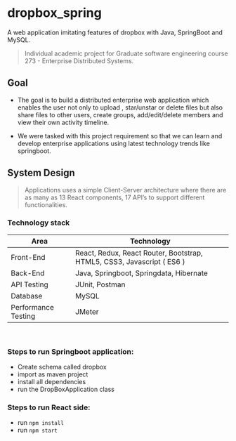 # dropbox_spring
A web application imitating features of dropbox with Java, SpringBoot and MySQL.
> Individual academic project for Graduate software engineering course 273 - Enterprise Distributed Systems.

## Goal

* The goal is to build a distributed enterprise web application which enables the user not only to upload , star/unstar or delete files but also share files to other users, create groups, add/edit/delete members and view their own activity timeline.

* We were tasked with this project requirement so that we can learn and develop enterprise applications using latest technology trends like springboot. 

## System Design

> Applications uses a simple Client-Server architecture where there are as many as 13 React components, 17 API’s  to support different functionalities.

### Technology stack

<table>
<thead>
<tr>
<th>Area</th>
<th>Technology</th>
</tr>
</thead>
<tbody>
	<tr>
		<td>Front-End</td>
		<td>React, Redux, React Router, Bootstrap, HTML5, CSS3, Javascript ( ES6 )</td>
	</tr>
	<tr>
		<td>Back-End</td>
		<td>Java, Springboot, Springdata, Hibernate</td>
	</tr>
	<tr>
		<td>API Testing</td>
		<td>JUnit, Postman</td>
	</tr>
	<tr>
		<td>Database</td>
		<td>MySQL</td>
	</tr>
	<tr>
		<td>Performance Testing</td>
		<td>JMeter</td>
	</tr>
</tbody>
</table>
<br/>


### Steps to run Springboot application:

* Create schema called dropbox
* import as maven project
* install all dependencies
* run the DropBoxApplication class

### Steps to run React side:

* run <code>npm install</code>
* run <code>npm start</code>
